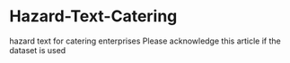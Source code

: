 # Hazard-Text-Catering
hazard text for catering enterprises
Please acknowledge this article if the dataset is used
